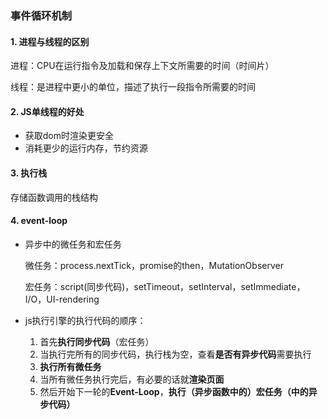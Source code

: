 ### 事件循环机制

#### 1. 进程与线程的区别

进程：CPU在运行指令及加载和保存上下文所需要的时间（时间片）

线程：是进程中更小的单位，描述了执行一段指令所需要的时间

#### 2. JS单线程的好处

- 获取dom时渲染更安全
- 消耗更少的运行内存，节约资源

#### 3. 执行栈

存储函数调用的栈结构

#### 4. event-loop

- 异步中的微任务和宏任务

  微任务：process.nextTick，promise的then，MutationObserver

  宏任务：script(同步代码)，setTimeout，setInterval，setImmediate，I/O，UI-rendering

- js执行引擎的执行代码的顺序：
  1. 首先**执行同步代码**（宏任务）
  2. 当执行完所有的同步代码，执行栈为空，查看**是否有异步代码**需要执行
  3. **执行所有微任务**
  4. 当所有微任务执行完后，有必要的话就**渲染页面**
  5. 然后开始下一轮的**Event-Loop**，**执行（异步函数中的）宏任务（中的异步代码）**





